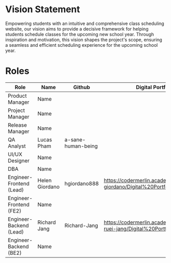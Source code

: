 # Vision Statement

Empowering students with an intuitive and comprehensive class scheduling website,
our vision aims to provide a decisive framework for helping students schedule
classes for the upcoming new school year. Through inspiration and motivation,
this vision shapes the project's scope, ensuring a seamless and efficient
scheduling experience for the upcoming school year.

# Roles

| Role                      | Name                      | Github                      | Digital Portfolio          |
| ------------------------- | ------------------------- | -------------------------   | -------------------------  |
| Product Manager           | Name                      |                             |
| Project Manager           | Name                      |                             |
| Release Manager           | Name                      |                             |
| QA Analyst                | Lucas Pham                |  a-sane-human-being         |
| UI/UX Designer            | Name                      |                             |
| DBA                       | Name                      |                             |
| Engineer-Frontend (Lead)  | Helen Giordano            |  hgiordano888               |  https://codermerlin.academy/users/helen-giordano/Digital%20Portfolio/index.html
| Engineer-Frontend (FE2)   | Name                      |                             |
| Engineer-Backend (Lead)   | Richard Jang              |  Richard-Jang               |  https://codermerlin.academy/users/ming-ruei-jang/Digital%20Portfolio/index.html
| Engineer-Backend (BE2)    | Name                      |                             |
